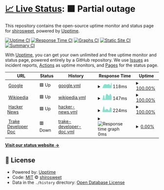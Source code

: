 # [📈 Live Status](https://shirosweet.github.io/upptimev2): <!--live status--> **🟧 Partial outage**

This repository contains the open-source uptime monitor and status page for [shirosweet](https://shirosweet.github.io/upptimev2), powered by [Upptime](https://github.com/upptime/upptime).

[![Uptime CI](https://github.com/shirosweet/upptimev2/workflows/Uptime%20CI/badge.svg)](https://github.com/shirosweet/upptimev2/actions?query=workflow%3A%22Uptime+CI%22)
[![Response Time CI](https://github.com/shirosweet/upptimev2/workflows/Response%20Time%20CI/badge.svg)](https://github.com/shirosweet/upptimev2/actions?query=workflow%3A%22Response+Time+CI%22)
[![Graphs CI](https://github.com/shirosweet/upptimev2/workflows/Graphs%20CI/badge.svg)](https://github.com/shirosweet/upptimev2/actions?query=workflow%3A%22Graphs+CI%22)
[![Static Site CI](https://github.com/shirosweet/upptimev2/workflows/Static%20Site%20CI/badge.svg)](https://github.com/shirosweet/upptimev2/actions?query=workflow%3A%22Static+Site+CI%22)
[![Summary CI](https://github.com/shirosweet/upptimev2/workflows/Summary%20CI/badge.svg)](https://github.com/shirosweet/upptimev2/actions?query=workflow%3A%22Summary+CI%22)

With [Upptime](https://upptime.js.org), you can get your own unlimited and free uptime monitor and status page, powered entirely by a GitHub repository. We use [Issues](https://github.com/shirosweet/upptimev2/issues) as incident reports, [Actions](https://github.com/shirosweet/upptimev2/actions) as uptime monitors, and [Pages](https://shirosweet.github.io/upptimev2) for the status page.

<!--start: status pages-->
<!-- This summary is generated by Upptime (https://github.com/upptime/upptime) -->
<!-- Do not edit this manually, your changes will be overwritten -->
<!-- prettier-ignore -->
| URL | Status | History | Response Time | Uptime |
| --- | ------ | ------- | ------------- | ------ |
| <img alt="" src="https://icons.duckduckgo.com/ip3/www.google.com.ico" height="13"> [Google](https://www.google.com) | 🟩 Up | [google.yml](https://github.com/shirosweets/updatimev2/commits/HEAD/history/google.yml) | <details><summary><img alt="Response time graph" src="./graphs/google/response-time-week.png" height="20"> 118ms</summary><br><a href="https://shirosweet.github.io/upptimev2/history/google"><img alt="Response time 106" src="https://img.shields.io/endpoint?url=https%3A%2F%2Fraw.githubusercontent.com%2Fshirosweets%2Fupdatimev2%2FHEAD%2Fapi%2Fgoogle%2Fresponse-time.json"></a><br><a href="https://shirosweet.github.io/upptimev2/history/google"><img alt="24-hour response time 87" src="https://img.shields.io/endpoint?url=https%3A%2F%2Fraw.githubusercontent.com%2Fshirosweets%2Fupdatimev2%2FHEAD%2Fapi%2Fgoogle%2Fresponse-time-day.json"></a><br><a href="https://shirosweet.github.io/upptimev2/history/google"><img alt="7-day response time 118" src="https://img.shields.io/endpoint?url=https%3A%2F%2Fraw.githubusercontent.com%2Fshirosweets%2Fupdatimev2%2FHEAD%2Fapi%2Fgoogle%2Fresponse-time-week.json"></a><br><a href="https://shirosweet.github.io/upptimev2/history/google"><img alt="30-day response time 105" src="https://img.shields.io/endpoint?url=https%3A%2F%2Fraw.githubusercontent.com%2Fshirosweets%2Fupdatimev2%2FHEAD%2Fapi%2Fgoogle%2Fresponse-time-month.json"></a><br><a href="https://shirosweet.github.io/upptimev2/history/google"><img alt="1-year response time 105" src="https://img.shields.io/endpoint?url=https%3A%2F%2Fraw.githubusercontent.com%2Fshirosweets%2Fupdatimev2%2FHEAD%2Fapi%2Fgoogle%2Fresponse-time-year.json"></a></details> | <details><summary><a href="https://shirosweet.github.io/upptimev2/history/google">100.00%</a></summary><a href="https://shirosweet.github.io/upptimev2/history/google"><img alt="All-time uptime 100.00%" src="https://img.shields.io/endpoint?url=https%3A%2F%2Fraw.githubusercontent.com%2Fshirosweets%2Fupdatimev2%2FHEAD%2Fapi%2Fgoogle%2Fuptime.json"></a><br><a href="https://shirosweet.github.io/upptimev2/history/google"><img alt="24-hour uptime 100.00%" src="https://img.shields.io/endpoint?url=https%3A%2F%2Fraw.githubusercontent.com%2Fshirosweets%2Fupdatimev2%2FHEAD%2Fapi%2Fgoogle%2Fuptime-day.json"></a><br><a href="https://shirosweet.github.io/upptimev2/history/google"><img alt="7-day uptime 100.00%" src="https://img.shields.io/endpoint?url=https%3A%2F%2Fraw.githubusercontent.com%2Fshirosweets%2Fupdatimev2%2FHEAD%2Fapi%2Fgoogle%2Fuptime-week.json"></a><br><a href="https://shirosweet.github.io/upptimev2/history/google"><img alt="30-day uptime 100.00%" src="https://img.shields.io/endpoint?url=https%3A%2F%2Fraw.githubusercontent.com%2Fshirosweets%2Fupdatimev2%2FHEAD%2Fapi%2Fgoogle%2Fuptime-month.json"></a><br><a href="https://shirosweet.github.io/upptimev2/history/google"><img alt="1-year uptime 99.99%" src="https://img.shields.io/endpoint?url=https%3A%2F%2Fraw.githubusercontent.com%2Fshirosweets%2Fupdatimev2%2FHEAD%2Fapi%2Fgoogle%2Fuptime-year.json"></a></details>
| <img alt="" src="https://icons.duckduckgo.com/ip3/en.wikipedia.org.ico" height="13"> [Wikipedia](https://en.wikipedia.org) | 🟩 Up | [wikipedia.yml](https://github.com/shirosweets/updatimev2/commits/HEAD/history/wikipedia.yml) | <details><summary><img alt="Response time graph" src="./graphs/wikipedia/response-time-week.png" height="20"> 147ms</summary><br><a href="https://shirosweet.github.io/upptimev2/history/wikipedia"><img alt="Response time 214" src="https://img.shields.io/endpoint?url=https%3A%2F%2Fraw.githubusercontent.com%2Fshirosweets%2Fupdatimev2%2FHEAD%2Fapi%2Fwikipedia%2Fresponse-time.json"></a><br><a href="https://shirosweet.github.io/upptimev2/history/wikipedia"><img alt="24-hour response time 299" src="https://img.shields.io/endpoint?url=https%3A%2F%2Fraw.githubusercontent.com%2Fshirosweets%2Fupdatimev2%2FHEAD%2Fapi%2Fwikipedia%2Fresponse-time-day.json"></a><br><a href="https://shirosweet.github.io/upptimev2/history/wikipedia"><img alt="7-day response time 147" src="https://img.shields.io/endpoint?url=https%3A%2F%2Fraw.githubusercontent.com%2Fshirosweets%2Fupdatimev2%2FHEAD%2Fapi%2Fwikipedia%2Fresponse-time-week.json"></a><br><a href="https://shirosweet.github.io/upptimev2/history/wikipedia"><img alt="30-day response time 209" src="https://img.shields.io/endpoint?url=https%3A%2F%2Fraw.githubusercontent.com%2Fshirosweets%2Fupdatimev2%2FHEAD%2Fapi%2Fwikipedia%2Fresponse-time-month.json"></a><br><a href="https://shirosweet.github.io/upptimev2/history/wikipedia"><img alt="1-year response time 208" src="https://img.shields.io/endpoint?url=https%3A%2F%2Fraw.githubusercontent.com%2Fshirosweets%2Fupdatimev2%2FHEAD%2Fapi%2Fwikipedia%2Fresponse-time-year.json"></a></details> | <details><summary><a href="https://shirosweet.github.io/upptimev2/history/wikipedia">100.00%</a></summary><a href="https://shirosweet.github.io/upptimev2/history/wikipedia"><img alt="All-time uptime 100.00%" src="https://img.shields.io/endpoint?url=https%3A%2F%2Fraw.githubusercontent.com%2Fshirosweets%2Fupdatimev2%2FHEAD%2Fapi%2Fwikipedia%2Fuptime.json"></a><br><a href="https://shirosweet.github.io/upptimev2/history/wikipedia"><img alt="24-hour uptime 100.00%" src="https://img.shields.io/endpoint?url=https%3A%2F%2Fraw.githubusercontent.com%2Fshirosweets%2Fupdatimev2%2FHEAD%2Fapi%2Fwikipedia%2Fuptime-day.json"></a><br><a href="https://shirosweet.github.io/upptimev2/history/wikipedia"><img alt="7-day uptime 100.00%" src="https://img.shields.io/endpoint?url=https%3A%2F%2Fraw.githubusercontent.com%2Fshirosweets%2Fupdatimev2%2FHEAD%2Fapi%2Fwikipedia%2Fuptime-week.json"></a><br><a href="https://shirosweet.github.io/upptimev2/history/wikipedia"><img alt="30-day uptime 100.00%" src="https://img.shields.io/endpoint?url=https%3A%2F%2Fraw.githubusercontent.com%2Fshirosweets%2Fupdatimev2%2FHEAD%2Fapi%2Fwikipedia%2Fuptime-month.json"></a><br><a href="https://shirosweet.github.io/upptimev2/history/wikipedia"><img alt="1-year uptime 100.00%" src="https://img.shields.io/endpoint?url=https%3A%2F%2Fraw.githubusercontent.com%2Fshirosweets%2Fupdatimev2%2FHEAD%2Fapi%2Fwikipedia%2Fuptime-year.json"></a></details>
| <img alt="" src="https://icons.duckduckgo.com/ip3/news.ycombinator.com.ico" height="13"> [Hacker News](https://news.ycombinator.com) | 🟩 Up | [hacker-news.yml](https://github.com/shirosweets/updatimev2/commits/HEAD/history/hacker-news.yml) | <details><summary><img alt="Response time graph" src="./graphs/hacker-news/response-time-week.png" height="20"> 224ms</summary><br><a href="https://shirosweet.github.io/upptimev2/history/hacker-news"><img alt="Response time 320" src="https://img.shields.io/endpoint?url=https%3A%2F%2Fraw.githubusercontent.com%2Fshirosweets%2Fupdatimev2%2FHEAD%2Fapi%2Fhacker-news%2Fresponse-time.json"></a><br><a href="https://shirosweet.github.io/upptimev2/history/hacker-news"><img alt="24-hour response time 471" src="https://img.shields.io/endpoint?url=https%3A%2F%2Fraw.githubusercontent.com%2Fshirosweets%2Fupdatimev2%2FHEAD%2Fapi%2Fhacker-news%2Fresponse-time-day.json"></a><br><a href="https://shirosweet.github.io/upptimev2/history/hacker-news"><img alt="7-day response time 224" src="https://img.shields.io/endpoint?url=https%3A%2F%2Fraw.githubusercontent.com%2Fshirosweets%2Fupdatimev2%2FHEAD%2Fapi%2Fhacker-news%2Fresponse-time-week.json"></a><br><a href="https://shirosweet.github.io/upptimev2/history/hacker-news"><img alt="30-day response time 246" src="https://img.shields.io/endpoint?url=https%3A%2F%2Fraw.githubusercontent.com%2Fshirosweets%2Fupdatimev2%2FHEAD%2Fapi%2Fhacker-news%2Fresponse-time-month.json"></a><br><a href="https://shirosweet.github.io/upptimev2/history/hacker-news"><img alt="1-year response time 318" src="https://img.shields.io/endpoint?url=https%3A%2F%2Fraw.githubusercontent.com%2Fshirosweets%2Fupdatimev2%2FHEAD%2Fapi%2Fhacker-news%2Fresponse-time-year.json"></a></details> | <details><summary><a href="https://shirosweet.github.io/upptimev2/history/hacker-news">100.00%</a></summary><a href="https://shirosweet.github.io/upptimev2/history/hacker-news"><img alt="All-time uptime 99.94%" src="https://img.shields.io/endpoint?url=https%3A%2F%2Fraw.githubusercontent.com%2Fshirosweets%2Fupdatimev2%2FHEAD%2Fapi%2Fhacker-news%2Fuptime.json"></a><br><a href="https://shirosweet.github.io/upptimev2/history/hacker-news"><img alt="24-hour uptime 100.00%" src="https://img.shields.io/endpoint?url=https%3A%2F%2Fraw.githubusercontent.com%2Fshirosweets%2Fupdatimev2%2FHEAD%2Fapi%2Fhacker-news%2Fuptime-day.json"></a><br><a href="https://shirosweet.github.io/upptimev2/history/hacker-news"><img alt="7-day uptime 100.00%" src="https://img.shields.io/endpoint?url=https%3A%2F%2Fraw.githubusercontent.com%2Fshirosweets%2Fupdatimev2%2FHEAD%2Fapi%2Fhacker-news%2Fuptime-week.json"></a><br><a href="https://shirosweet.github.io/upptimev2/history/hacker-news"><img alt="30-day uptime 100.00%" src="https://img.shields.io/endpoint?url=https%3A%2F%2Fraw.githubusercontent.com%2Fshirosweets%2Fupdatimev2%2FHEAD%2Fapi%2Fhacker-news%2Fuptime-month.json"></a><br><a href="https://shirosweet.github.io/upptimev2/history/hacker-news"><img alt="1-year uptime 99.92%" src="https://img.shields.io/endpoint?url=https%3A%2F%2Fraw.githubusercontent.com%2Fshirosweets%2Fupdatimev2%2FHEAD%2Fapi%2Fhacker-news%2Fuptime-year.json"></a></details>
| <img alt="" src="https://icons.duckduckgo.com/ip3/swagger.trake-dev.pcnt.io.ico" height="13"> [Trake Developer Doc](https://swagger.trake-dev.pcnt.io) | 🟥 Down | [trake-developer-doc.yml](https://github.com/shirosweets/updatimev2/commits/HEAD/history/trake-developer-doc.yml) | <details><summary><img alt="Response time graph" src="./graphs/trake-developer-doc/response-time-week.png" height="20"> 0ms</summary><br><a href="https://shirosweet.github.io/upptimev2/history/trake-developer-doc"><img alt="Response time 0" src="https://img.shields.io/endpoint?url=https%3A%2F%2Fraw.githubusercontent.com%2Fshirosweets%2Fupdatimev2%2FHEAD%2Fapi%2Ftrake-developer-doc%2Fresponse-time.json"></a><br><a href="https://shirosweet.github.io/upptimev2/history/trake-developer-doc"><img alt="24-hour response time 0" src="https://img.shields.io/endpoint?url=https%3A%2F%2Fraw.githubusercontent.com%2Fshirosweets%2Fupdatimev2%2FHEAD%2Fapi%2Ftrake-developer-doc%2Fresponse-time-day.json"></a><br><a href="https://shirosweet.github.io/upptimev2/history/trake-developer-doc"><img alt="7-day response time 0" src="https://img.shields.io/endpoint?url=https%3A%2F%2Fraw.githubusercontent.com%2Fshirosweets%2Fupdatimev2%2FHEAD%2Fapi%2Ftrake-developer-doc%2Fresponse-time-week.json"></a><br><a href="https://shirosweet.github.io/upptimev2/history/trake-developer-doc"><img alt="30-day response time 0" src="https://img.shields.io/endpoint?url=https%3A%2F%2Fraw.githubusercontent.com%2Fshirosweets%2Fupdatimev2%2FHEAD%2Fapi%2Ftrake-developer-doc%2Fresponse-time-month.json"></a><br><a href="https://shirosweet.github.io/upptimev2/history/trake-developer-doc"><img alt="1-year response time 0" src="https://img.shields.io/endpoint?url=https%3A%2F%2Fraw.githubusercontent.com%2Fshirosweets%2Fupdatimev2%2FHEAD%2Fapi%2Ftrake-developer-doc%2Fresponse-time-year.json"></a></details> | <details><summary><a href="https://shirosweet.github.io/upptimev2/history/trake-developer-doc">0.00%</a></summary><a href="https://shirosweet.github.io/upptimev2/history/trake-developer-doc"><img alt="All-time uptime 9.45%" src="https://img.shields.io/endpoint?url=https%3A%2F%2Fraw.githubusercontent.com%2Fshirosweets%2Fupdatimev2%2FHEAD%2Fapi%2Ftrake-developer-doc%2Fuptime.json"></a><br><a href="https://shirosweet.github.io/upptimev2/history/trake-developer-doc"><img alt="24-hour uptime 0.00%" src="https://img.shields.io/endpoint?url=https%3A%2F%2Fraw.githubusercontent.com%2Fshirosweets%2Fupdatimev2%2FHEAD%2Fapi%2Ftrake-developer-doc%2Fuptime-day.json"></a><br><a href="https://shirosweet.github.io/upptimev2/history/trake-developer-doc"><img alt="7-day uptime 0.00%" src="https://img.shields.io/endpoint?url=https%3A%2F%2Fraw.githubusercontent.com%2Fshirosweets%2Fupdatimev2%2FHEAD%2Fapi%2Ftrake-developer-doc%2Fuptime-week.json"></a><br><a href="https://shirosweet.github.io/upptimev2/history/trake-developer-doc"><img alt="30-day uptime 1.38%" src="https://img.shields.io/endpoint?url=https%3A%2F%2Fraw.githubusercontent.com%2Fshirosweets%2Fupdatimev2%2FHEAD%2Fapi%2Ftrake-developer-doc%2Fuptime-month.json"></a><br><a href="https://shirosweet.github.io/upptimev2/history/trake-developer-doc"><img alt="1-year uptime 0.00%" src="https://img.shields.io/endpoint?url=https%3A%2F%2Fraw.githubusercontent.com%2Fshirosweets%2Fupdatimev2%2FHEAD%2Fapi%2Ftrake-developer-doc%2Fuptime-year.json"></a></details>

<!--end: status pages-->

[**Visit our status website →**](https://shirosweet.github.io/upptimev2)

## 📄 License

- Powered by: [Upptime](https://github.com/upptime/upptime)
- Code: [MIT](./LICENSE) © [shirosweet](https://shirosweet.github.io/upptimev2)
- Data in the `./history` directory: [Open Database License](https://opendatacommons.org/licenses/odbl/1-0/)
